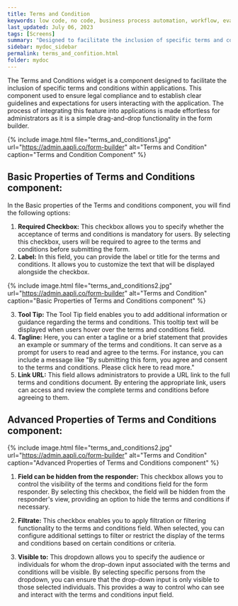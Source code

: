 ```yaml
---
title: Terms and Condition
keywords: low code, no code, business process automation, workflow, evaluation matrixs
last_updated: July 06, 2023
tags: [Screens]
summary: "Designed to facilitate the inclusion of specific terms and conditions within an application" 
sidebar: mydoc_sidebar
permalink: terms_and_confition.html
folder: mydoc
---
```


The Terms and Conditions widget is a component designed to facilitate the inclusion of specific terms and conditions within applications. This component used to ensure legal compliance and to establish clear guidelines and expectations for users interacting with the application. The process of integrating this feature into applications is made effortless for administrators as it is a simple drag-and-drop functionality in the form builder.


{% include image.html file="terms_and_conditions1.jpg" url="https://admin.aapli.co/form-builder" alt="Terms and Condition" caption="Terms and Condition Component" %}

## Basic Properties of Terms and Conditions component:

In the Basic properties of the Terms and conditions component, you will find the following options:
1. **Required Checkbox:** This checkbox allows you to specify whether the acceptance of terms and conditions is mandatory for users. By selecting this checkbox, users will be required to agree to the terms and conditions before submitting the form.
2. **Label:** In this field, you can provide the label or title for the terms and conditions. It allows you to customize the text that will be displayed alongside the checkbox.

{% include image.html file="terms_and_conditions2.jpg" url="https://admin.aapli.co/form-builder" alt="Terms and Condition" caption="Basic Properties of Terms and Conditions component" %}

3. **Tool Tip:** The Tool Tip field enables you to add additional information or guidance regarding the terms and conditions. This tooltip text will be displayed when users hover over the terms and conditions field.
4. **Tagline:** Here, you can enter a tagline or a brief statement that provides an example or summary of the terms and conditions. It can serve as a prompt for users to read and agree to the terms. For instance, you can include a message like "By submitting this form, you agree and consent to the terms and conditions. Please click here to read more."
5. **Link URL:** This field allows administrators to provide a URL link to the full terms and conditions document. By entering the appropriate link, users can access and review the complete terms and conditions before agreeing to them.

## Advanced Properties of Terms and Conditions component:

{% include image.html file="terms_and_conditions2.jpg" url="https://admin.aapli.co/form-builder" alt="Terms and Condition" caption="Advanced Properties of Terms and Conditions component" %}

1. **Field can be hidden from the responder:** This checkbox allows you to control the visibility of the terms and conditions field for the form responder. By selecting this checkbox, the field will be hidden from the responder's view, providing an option to hide the terms and conditions if necessary.

2. **Filtrate:** This checkbox enables you to apply filtration or filtering functionality to the terms and conditions field. When selected, you can configure additional settings to filter or restrict the display of the terms and conditions based on certain conditions or criteria.

3. **Visible to:** This dropdown allows you to specify the audience or individuals for whom the drop-down input associated with the terms and conditions will be visible. By selecting specific persons from the dropdown, you can ensure that the drop-down input is only visible to those selected individuals. This provides a way to control who can see and interact with the terms and conditions input field.

